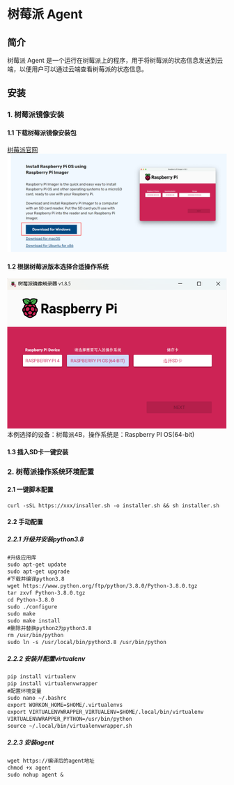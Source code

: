 # 树莓派 Agent

## 简介

树莓派 Agent 是一个运行在树莓派上的程序，用于将树莓派的状态信息发送到云端，以便用户可以通过云端查看树莓派的状态信息。

## 安装

### 1. 树莓派镜像安装
#### 1.1 下载树莓派镜像安装包
[树莓派官网](https://www.raspberrypi.com/software/)
![alt text](image.png)
#### 1.2 根据树莓派版本选择合适操作系统
![alt text](image-1.png)
本例选择的设备：树莓派4B，操作系统是：Raspberry PI OS(64-bit)
#### 1.3 插入SD卡一键安装


### 2. 树莓派操作系统环境配置
#### 2.1 一键脚本配置
```
curl -sSL https://xxx/insaller.sh -o installer.sh && sh installer.sh
```
#### 2.2 手动配置
##### 2.2.1 升级并安装python3.8
```
#升级应用库
sudo apt-get update
sudo apt-get upgrade
#下载并编译python3.8
wget https://www.python.org/ftp/python/3.8.0/Python-3.8.0.tgz
tar zxvf Python-3.8.0.tgz
cd Python-3.8.0
sudo ./configure
sudo make
sudo make install
#删除并替换python2为python3.8
rm /usr/bin/python
sudo ln -s /usr/local/bin/python3.8 /usr/bin/python
```

##### 2.2.2 安装并配置virtualenv
```
pip install virtualenv
pip install virtualenvwrapper
#配置环境变量
sudo nano ~/.bashrc
export WORKON_HOME=$HOME/.virtualenvs
export VIRTUALENVWRAPPER_VIRTUALENV=$HOME/.local/bin/virtualenv
VIRTUALENVWRAPPER_PYTHON=/usr/bin/python
source ~/.local/bin/virtualenvwrapper.sh
```

##### 2.2.3 安装agent
```
wget https://编译后的agent地址
chmod +x agent
sudo nohup agent &
```


